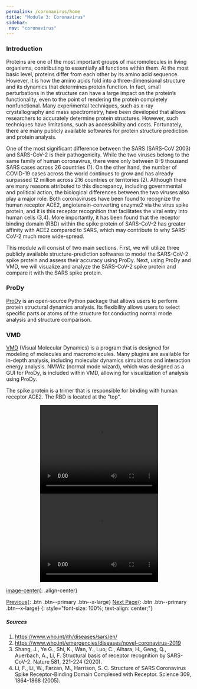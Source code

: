 ```yaml
---
permalink: /coronavirus/home
title: "Module 3: Coronavirus"
sidebar: 
 nav: "coronavirus"
---
```



### Introduction
Proteins are one of the most important groups of macromolecules in living organisms, contributing to essentially all functions within them. At the most basic level, proteins differ from each other by its amino acid sequence. However, it is how the amino acids fold into a three-dimensional structure and its dynamics that determines protein function. In fact, small perturbations in the structure can have a large impact on the protein’s functionality, even to the point of rendering the protein completely nonfunctional. Many experimental techniques, such as x-ray crystallography and mass spectrometry, have been developed that allows researchers to accurately determine protein structures. However, such  techniques have limitations, such as accessibility and costs. Fortunately, there are many publicly available softwares for protein structure prediction and protein analysis.

One of the most significant difference between the SARS (SARS-CoV 2003) and SARS-CoV-2 is their pathogenicity. While the two viruses belong to the same family of human coronavirus, there were only between 8-9 thousand SARS cases across 26 countries (1). On the other hand, the number of COVID-19 cases across the world continues to grow and has already surpassed 12 million across 216 countries or territories (2). Although there are many reasons attributed to this discrepancy, including governmental and political action, the biological differences between the two viruses also play a major role. Both coronaviruses have been found to recognize the human receptor ACE2, angiotensin-converting enzyme2 via the virus spike protein, and it is this receptor recognition that facilitates the viral entry into human cells (3,4). More importantly, it has been found that the receptor binding domain (RBD) within the spike protein of SARS-CoV-2 has greater affinity with ACE2 compared to SARS, which may contribute to why SARS-CoV-2 much more wide-spread. 

This module will consist of two main sections. First, we will utilize three publicly available structure-prediction softwares to model the SARS-CoV-2 spike protein and assess their accuracy using ProDy. Next, using ProDy and VMD, we will visualize and analyze the SARS-CoV-2 spike protein and compare it with the SARS spike protein.

### ProDy
<a href="http://prody.csb.pitt.edu/" target="_blank">ProDy</a> is an open-source Python package that allows users to perform protein structural dynamics analysis. Its flexibility allows users to select specific parts or atoms of the structure for conducting normal mode analysis and structure comparison.

### VMD
<a href="https://www.ks.uiuc.edu/Research/vmd/" target="_blank">VMD</a> (Visual Molecular Dynamics) is a program that is designed for modeling of molecules and macromolecules. Many plugins are available for in-depth analysis, including molecular dynamics simulations and interaction energy analysis. NMWiz (normal mode wizard), which was designed as a GUI for ProDy, is included within VMD, allowing for visualization of analysis using ProDy.

The spike protein is a trimer that is responsible for binding with human receptor ACE2. The RBD is located at the "top".
<div style="text-align:center">
	<video width="320" height="240" autoplay loop>
	  <source type="video/mp4" src="/files/6vxxQSurf.mpg">
	</video>
</div>

<div style="text-align:center">
	<video width="320" height="240" autoplay loop>
	  <source type="video/mp4" src="/files/6vxx.mpg">
	</video>
</div>

[image-center](/files/SpikeRBDTop.png){: .align-center}


[Previous](#){: .btn .btn--primary .btn--x-large} [Next Page](prediction){: .btn .btn--primary .btn--x-large}
{: style="font-size: 100%; text-align: center;"}

##### Sources
1. https://www.who.int/ith/diseases/sars/en/
2. https://www.who.int/emergencies/diseases/novel-coronavirus-2019
3. Shang, J., Ye G., Shi, K., Wan, Y., Luo, C., Aihara, H., Geng, Q., Auerbach, A., Li, F.
Structural basis of receptor recognition by SARS-CoV-2. Nature 581, 221-224 (2020).
4. Li, F., Li, W., Farzan, M., Harrison, S. C. Structure of SARS Coronavirus Spike
Receptor-Binding Domain Complexed with Receptor. Science 309, 1864-1868 (2005).
